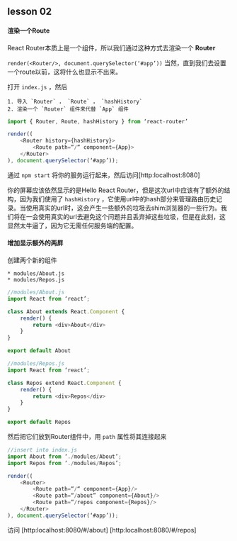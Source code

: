 ## lesson 02 
#### 渲染一个Route
React Router本质上是一个组件，所以我们通过这种方式去渲染一个 **Router**

`render(<Router/>, document.querySelector(‘#app’))`
当然，直到我们去设置一个route以前，这将什么也显示不出来。

打开 `index.js` ，然后

	1. 导入 `Router` ， `Route` ， `hashHistory`
	2. 渲染一个 `Router` 组件来代替 `App` 组件
	
```javascript
import { Router, Route, hashHistory } from ‘react-router’

render((
	<Router history={hashHistory}>
		<Route path=“/“ component={App}>
	</Router>
), document.querySelector(‘#app’));
```

通过 `npm start` 将你的服务运行起来，然后访问[http:localhost:8080]

你的屏幕应该依然显示的是Hello React Router，但是这次url中应该有了额外的结构，因为我们使用了 `hashHistory` ，它使用url中的hash部分来管理路由历史记录。当使用真实的url时，这会产生一些额外的垃圾去shim浏览器的一些行为。我们将在一会使用真实的url去避免这个问题并且丢弃掉这些垃圾，但是在此刻，这显然太牛逼了，因为它无需任何服务端的配置。

#### 增加显示额外的两屏
创建两个新的组件

	* modules/About.js
	* modules/Repos.js

```javascript
//modules/About.js
import React from ‘react’;

class About extends React.Component {
	render() {
		return <div>About</div>
	}
}

export default About
```

```javascript
//modules/Repos.js
import React from ‘react’;

class Repos extend React.Component {
	render() {
		return <div>Repos</div>
	}
}

export default Repos
```

然后把它们放到Router组件中，用 `path` 属性将其连接起来

```javascript
//insert into index.js
import About from ‘./modules/About’;
import Repos from ‘./modules/Repos’;

render((
	<Router>
		<Route path=“/“ component={App}/>
		<Route path=“/about” component={About}/>
		<Route path=“/repos component={Repos}/>
	</Router>
), document.querySelector(‘#app’));
```

访问
[http:localhost:8080/#/about]
[http:localhost:8080/#/repos]
